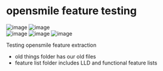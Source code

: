 # opensmile feature testing

![image](https://img.shields.io/badge/python-3.9-4B8BBE?logo=python&labelColor=FFE873)
![image](https://img.shields.io/badge/jupyter-3.9-orange?logo=jupyter&labelColor=white)
<br>
![image](https://img.shields.io/badge/openSMILE-v2.2.0-orange)
![image](https://img.shields.io/badge/plotly-v5.3.1-green)
![image](https://img.shields.io/badge/sox-14--4--2-red)

Testing opensmile feature extraction

- old things folder has our old files<br/>
- feature list folder includes LLD and functional feature lists
